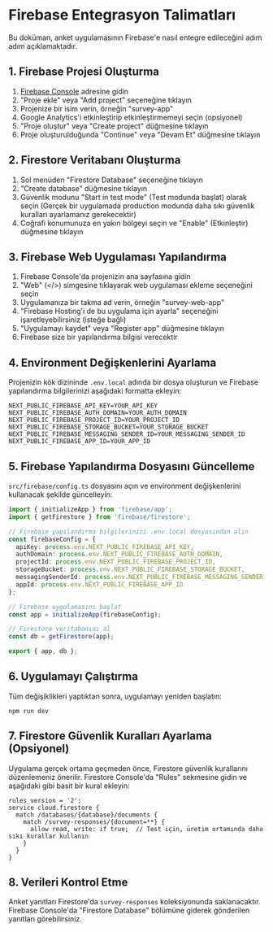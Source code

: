 # Firebase Entegrasyon Talimatları

Bu doküman, anket uygulamasının Firebase'e nasıl entegre edileceğini adım adım açıklamaktadır.

## 1. Firebase Projesi Oluşturma

1. [Firebase Console](https://console.firebase.google.com/) adresine gidin
2. "Proje ekle" veya "Add project" seçeneğine tıklayın
3. Projenize bir isim verin, örneğin "survey-app"
4. Google Analytics'i etkinleştirip etkinleştirmemeyi seçin (opsiyonel)
5. "Proje oluştur" veya "Create project" düğmesine tıklayın
6. Proje oluşturulduğunda "Continue" veya "Devam Et" düğmesine tıklayın

## 2. Firestore Veritabanı Oluşturma

1. Sol menüden "Firestore Database" seçeneğine tıklayın
2. "Create database" düğmesine tıklayın
3. Güvenlik modunu "Start in test mode" (Test modunda başlat) olarak seçin (Gerçek bir uygulamada production modunda daha sıkı güvenlik kuralları ayarlamanız gerekecektir)
4. Coğrafi konumunuza en yakın bölgeyi seçin ve "Enable" (Etkinleştir) düğmesine tıklayın

## 3. Firebase Web Uygulaması Yapılandırma

1. Firebase Console'da projenizin ana sayfasına gidin
2. "Web" (</>) simgesine tıklayarak web uygulaması ekleme seçeneğini seçin
3. Uygulamanıza bir takma ad verin, örneğin "survey-web-app"
4. "Firebase Hosting'i de bu uygulama için ayarla" seçeneğini işaretleyebilirsiniz (isteğe bağlı)
5. "Uygulamayı kaydet" veya "Register app" düğmesine tıklayın
6. Firebase size bir yapılandırma bilgisi verecektir

## 4. Environment Değişkenlerini Ayarlama

Projenizin kök dizininde `.env.local` adında bir dosya oluşturun ve Firebase yapılandırma bilgilerinizi aşağıdaki formatta ekleyin:

```
NEXT_PUBLIC_FIREBASE_API_KEY=YOUR_API_KEY
NEXT_PUBLIC_FIREBASE_AUTH_DOMAIN=YOUR_AUTH_DOMAIN
NEXT_PUBLIC_FIREBASE_PROJECT_ID=YOUR_PROJECT_ID
NEXT_PUBLIC_FIREBASE_STORAGE_BUCKET=YOUR_STORAGE_BUCKET
NEXT_PUBLIC_FIREBASE_MESSAGING_SENDER_ID=YOUR_MESSAGING_SENDER_ID
NEXT_PUBLIC_FIREBASE_APP_ID=YOUR_APP_ID
```

## 5. Firebase Yapılandırma Dosyasını Güncelleme

`src/firebase/config.ts` dosyasını açın ve environment değişkenlerini kullanacak şekilde güncelleyin:

```typescript
import { initializeApp } from 'firebase/app';
import { getFirestore } from 'firebase/firestore';

// Firebase yapılandırma bilgilerinizi .env.local dosyasından alın
const firebaseConfig = {
  apiKey: process.env.NEXT_PUBLIC_FIREBASE_API_KEY,
  authDomain: process.env.NEXT_PUBLIC_FIREBASE_AUTH_DOMAIN,
  projectId: process.env.NEXT_PUBLIC_FIREBASE_PROJECT_ID,
  storageBucket: process.env.NEXT_PUBLIC_FIREBASE_STORAGE_BUCKET,
  messagingSenderId: process.env.NEXT_PUBLIC_FIREBASE_MESSAGING_SENDER_ID,
  appId: process.env.NEXT_PUBLIC_FIREBASE_APP_ID
};

// Firebase uygulamasını başlat
const app = initializeApp(firebaseConfig);

// Firestore veritabanını al
const db = getFirestore(app);

export { app, db };
```

## 6. Uygulamayı Çalıştırma

Tüm değişiklikleri yaptıktan sonra, uygulamayı yeniden başlatın:

```
npm run dev
```

## 7. Firestore Güvenlik Kuralları Ayarlama (Opsiyonel)

Uygulama gerçek ortama geçmeden önce, Firestore güvenlik kurallarını düzenlemeniz önerilir. Firestore Console'da "Rules" sekmesine gidin ve aşağıdaki gibi basit bir kural ekleyin:

```
rules_version = '2';
service cloud.firestore {
  match /databases/{database}/documents {
    match /survey-responses/{document=**} {
      allow read, write: if true;  // Test için, üretim ortamında daha sıkı kurallar kullanın
    }
  }
}
```

## 8. Verileri Kontrol Etme

Anket yanıtları Firestore'da `survey-responses` koleksiyonunda saklanacaktır. Firebase Console'da "Firestore Database" bölümüne giderek gönderilen yanıtları görebilirsiniz. 